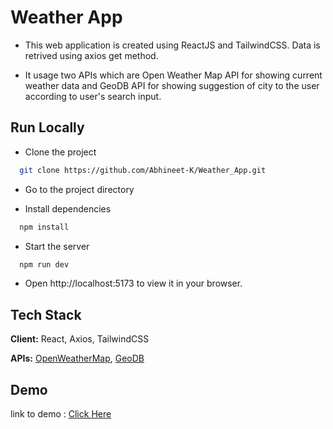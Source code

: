 
# Weather App

- This web application is created using ReactJS and TailwindCSS. Data is retrived using axios get method.

- It usage two APIs which are Open Weather Map API for showing current weather data and GeoDB API for showing suggestion of city to the user according to user's search input. 

## Run Locally

- Clone the project

```bash
  git clone https://github.com/Abhineet-K/Weather_App.git
```

- Go to the project directory



- Install dependencies

```bash
  npm install
```

- Start the server

```bash
  npm run dev
```

- Open http://localhost:5173 to view it in your browser.
## Tech Stack

**Client:** React, Axios, TailwindCSS

**APIs:** [OpenWeatherMap](https://openweathermap.org/current#name), [GeoDB](https://rapidapi.com/wirefreethought/api/geodb-cities)


## Demo

link to demo : [Click Here]() 

